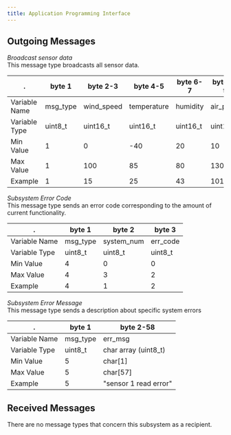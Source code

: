 ```yaml
---
title: Application Programming Interface
---
```


## Outgoing Messages

*Broadcast sensor data*  
This message type broadcasts all sensor data.

.             | byte 1   | byte 2-3   | byte 4-5    | byte 6-7 | byte 8-9
--------------|----------|------------|-------------|----------|---------
Variable Name | msg_type | wind_speed | temperature | humidity | air_press
Variable Type | uint8_t  | uint16_t   | uint16_t    | uint16_t | uint16_t
Min Value     | 1        | 0          | -40         | 20       | 10
Max Value     | 1        | 100        | 85          | 80       | 1300
Example       | 1        | 15         | 25          | 43       | 1013

*Subsystem Error Code*  
This message type sends an error code corresponding to the amount of current functionality.

.             | byte 1   | byte 2     | byte 3
--------------|----------|------------|--------
Variable Name | msg_type | system_num | err_code
Variable Type | uint8_t  | uint8_t    | uint8_t
Min Value     | 4        | 0          | 0
Max Value     | 4        | 3          | 2
Example       | 4        | 1          | 2

*Subsystem Error Message*  
This message type sends a description about specific system errors

.             | byte 1   | byte 2-58
--------------|----------|----------
Variable Name | msg_type | err_msg
Variable Type | uint8_t  | char array (uint8_t)
Min Value     | 5        | char[1]
Max Value     | 5        | char[57]
Example       | 5        | "sensor 1 read error"

## Received Messages

There are no message types that concern this subsystem as a recipient.
